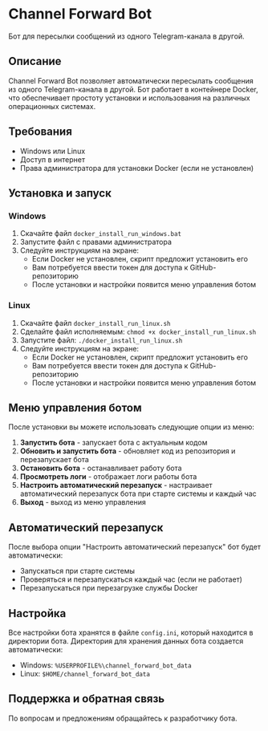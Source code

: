 # Channel Forward Bot

Бот для пересылки сообщений из одного Telegram-канала в другой.

## Описание

Channel Forward Bot позволяет автоматически пересылать сообщения из одного Telegram-канала в другой. Бот работает в контейнере Docker, что обеспечивает простоту установки и использования на различных операционных системах.

## Требования

- Windows или Linux
- Доступ в интернет
- Права администратора для установки Docker (если не установлен)

## Установка и запуск

### Windows

1. Скачайте файл `docker_install_run_windows.bat`
2. Запустите файл с правами администратора
3. Следуйте инструкциям на экране:
   - Если Docker не установлен, скрипт предложит установить его
   - Вам потребуется ввести токен для доступа к GitHub-репозиторию
   - После установки и настройки появится меню управления ботом

### Linux

1. Скачайте файл `docker_install_run_linux.sh`
2. Сделайте файл исполняемым: `chmod +x docker_install_run_linux.sh`
3. Запустите файл: `./docker_install_run_linux.sh`
4. Следуйте инструкциям на экране:
   - Если Docker не установлен, скрипт предложит установить его
   - Вам потребуется ввести токен для доступа к GitHub-репозиторию
   - После установки и настройки появится меню управления ботом

## Меню управления ботом

После установки вы можете использовать следующие опции из меню:

1. **Запустить бота** - запускает бота с актуальным кодом
2. **Обновить и запустить бота** - обновляет код из репозитория и перезапускает бота
3. **Остановить бота** - останавливает работу бота
4. **Просмотреть логи** - отображает логи работы бота
5. **Настроить автоматический перезапуск** - настраивает автоматический перезапуск бота при старте системы и каждый час
6. **Выход** - выход из меню управления

## Автоматический перезапуск

После выбора опции "Настроить автоматический перезапуск" бот будет автоматически:
- Запускаться при старте системы
- Проверяться и перезапускаться каждый час (если не работает)
- Перезапускаться при перезагрузке службы Docker

## Настройка

Все настройки бота хранятся в файле `config.ini`, который находится в директории бота. Директория для хранения данных бота создается автоматически:

- Windows: `%USERPROFILE%\channel_forward_bot_data`
- Linux: `$HOME/channel_forward_bot_data`

## Поддержка и обратная связь

По вопросам и предложениям обращайтесь к разработчику бота.